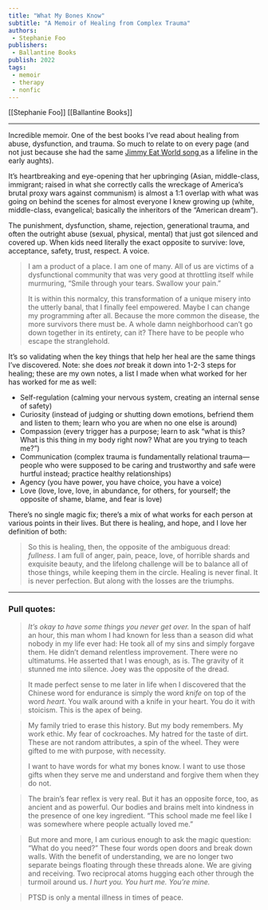 ```yaml
---
title: "What My Bones Know"
subtitle: "A Memoir of Healing from Complex Trauma"
authors: 
 - Stephanie Foo
publishers:
 - Ballantine Books
publish: 2022
tags: 
 - memoir
 - therapy
 - nonfic 
---
```


[[Stephanie Foo]]
[[Ballantine Books]]

---

Incredible memoir. One of the best books I’ve read about healing from abuse, dysfunction, and trauma. So much to relate to on every page (and not just because she had the same [Jimmy Eat World song ](https://www.youtube.com/watch?v=FV-HPOHu8mY) as a lifeline in the early aughts).

It’s heartbreaking and eye-opening that her upbringing (Asian, middle-class, immigrant; raised in what she correctly calls the wreckage of America’s brutal proxy wars against communism) is almost a 1:1 overlap with what was going on behind the scenes for almost everyone I knew growing up (white, middle-class, evangelical; basically the inheritors of the “American dream”). 

The punishment, dysfunction, shame, rejection, generational trauma, and often the outright abuse (sexual, physical, mental) that just got silenced and covered up. When kids need literally the exact opposite to survive: love, acceptance, safety, trust, respect. A voice. 

> I am a product of a place. I am one of many. All of us are victims of a dysfunctional community that was very good at throttling itself while murmuring, “Smile through your tears. Swallow your pain.”
> 
> It is within this normalcy, this transformation of a unique misery into the utterly banal, that I finally feel empowered. Maybe I can change my programming after all. Because the more common the disease, the more survivors there must be. A whole damn neighborhood can’t go down together in its entirety, can it? There have to be people who escape the stranglehold.

It’s so validating when the key things that help her heal are the same things I’ve discovered. Note: she does *not* break it down into 1-2-3 steps for healing; these are my own notes, a list I made when what worked for her has worked for me as well: 

- Self-regulation (calming your nervous system, creating an internal sense of safety)
- Curiosity (instead of judging or shutting down emotions, befriend them and listen to them; learn who you are when no one else is around)
- Compassion (every trigger has a purpose; learn to ask “what is this? What is this thing in my body right now? What are you trying to teach me?”)
- Communication (complex trauma is fundamentally relational trauma—people who were supposed to be caring and trustworthy and safe were hurtful instead; practice healthy relationships)
- Agency (you have power, you have choice, you have a voice)
- Love (love, love, love, in abundance, for others, for yourself; the opposite of shame, blame, and fear is love)

There’s no single magic fix; there’s a mix of what works for each person at various points in their lives. But there is healing, and hope, and I love her definition of both:

> So this is healing, then, the opposite of the ambiguous dread: *fullness*. I am full of anger, pain, peace, love, of horrible shards and exquisite beauty, and the lifelong challenge will be to balance all of those things, while keeping them in the circle. Healing is never final. It is never perfection. But along with the losses are the triumphs.

---

### Pull quotes: 

> *It’s okay to have some things you never get over.* In the span of half an hour, this man whom I had known for less than a season did what nobody in my life ever had: He took all of my sins and simply forgave them. He didn’t demand relentless improvement. There were no ultimatums. He asserted that I was enough, as is. The gravity of it stunned me into silence. Joey was the opposite of the dread.

> It made perfect sense to me later in life when I discovered that the Chinese word for endurance is simply the word *knife* on top of the word *heart*. You walk around with a knife in your heart. You do it with stoicism. This is the apex of being. 

> My family tried to erase this history. But my body remembers. My work ethic. My fear of cockroaches. My hatred for the taste of dirt. These are not random attributes, a spin of the wheel. They were gifted to me with purpose, with necessity.
> 
> I want to have words for what my bones know. I want to use those gifts when they serve me and understand and forgive them when they do not.

> The brain’s fear reflex is very real. But it has an opposite force, too, as ancient and as powerful. Our bodies and brains melt into kindness in the presence of one key ingredient. “This school made me feel like I was somewhere where people actually loved me.”

> But more and more, I am curious enough to ask the magic question: “What do you need?” These four words open doors and break down walls. With the benefit of understanding, we are no longer two separate beings floating through these threads alone. We are giving and receiving. Two reciprocal atoms hugging each other through the turmoil around us. *I hurt you. You hurt me. You’re mine.*

> PTSD is only a mental illness in times of peace. 